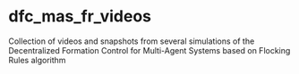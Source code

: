 # dfc_mas_fr_videos
Collection of videos and snapshots from several simulations of the Decentralized Formation Control for Multi-Agent Systems based on Flocking Rules algorithm
